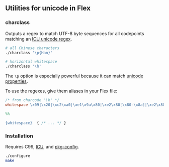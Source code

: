 ## Utilities for unicode in Flex

### charclass

Outputs a regex to match UTF-8 byte sequences for all codepoints matching an
[ICU unicode
regex](https://unicode-org.github.io/icu/userguide/strings/regexp.html#regular-expression-metacharacters).

```sh
# all Chinese characters
./charclass '\p{Han}'

# horizontal whitespace
./charclass '\h'
```

The `\p` option is especially powerful because it can match [unicode
properties](https://en.wikipedia.org/wiki/Unicode_character_property#General_Category).

To use the regexes, give them aliases in your Flex file:

```lex
/* from charcode '\h' */
whitespace \x09|\x20|\xc2\xa0|\xe1\x9a\x80|\xe2\x80[\x80-\x8a]|\xe2\x80\xaf|\xe2\x81\x9f

%%

{whitespace}  { /* ... */ }
```

### Installation

Requires C99, [ICU](http://site.icu-project.org/download/), and
[pkg-config](https://www.freedesktop.org/wiki/Software/pkg-config/).

```sh
./configure
make
```
